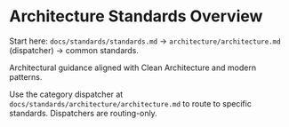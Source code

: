 # Architecture Standards Overview

Start here: `docs/standards/standards.md` → `architecture/architecture.md` (dispatcher) → common standards.

Architectural guidance aligned with Clean Architecture and modern patterns.

Use the category dispatcher at `docs/standards/architecture/architecture.md` to route to specific standards. Dispatchers are routing-only.
